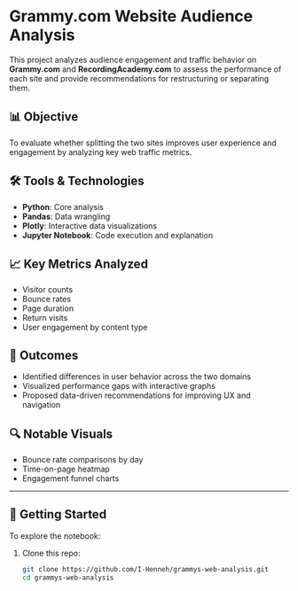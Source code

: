 # Grammy.com Website Audience Analysis

This project analyzes audience engagement and traffic behavior on **Grammy.com** and **RecordingAcademy.com** to assess the performance of each site and provide recommendations for restructuring or separating them.

## 📊 Objective
To evaluate whether splitting the two sites improves user experience and engagement by analyzing key web traffic metrics.

## 🛠 Tools & Technologies
- **Python**: Core analysis
- **Pandas**: Data wrangling
- **Plotly**: Interactive data visualizations
- **Jupyter Notebook**: Code execution and explanation

## 📈 Key Metrics Analyzed
- Visitor counts
- Bounce rates
- Page duration
- Return visits
- User engagement by content type

## 📌 Outcomes
- Identified differences in user behavior across the two domains
- Visualized performance gaps with interactive graphs
- Proposed data-driven recommendations for improving UX and navigation

## 🔍 Notable Visuals
- Bounce rate comparisons by day
- Time-on-page heatmap
- Engagement funnel charts

---

## 🚀 Getting Started
To explore the notebook:

1. Clone this repo:
   ```bash
   git clone https://github.com/I-Henneh/grammys-web-analysis.git
   cd grammys-web-analysis

